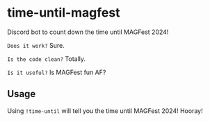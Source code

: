 # time-until-magfest
Discord bot to count down the time until MAGFest 2024!

`Does it work?`
Sure.

`Is the code clean?`
Totally.

`Is it useful?`
Is MAGFest fun AF?

## Usage
Using `!time-until` will tell you the time until MAGFest 2024! Hooray!